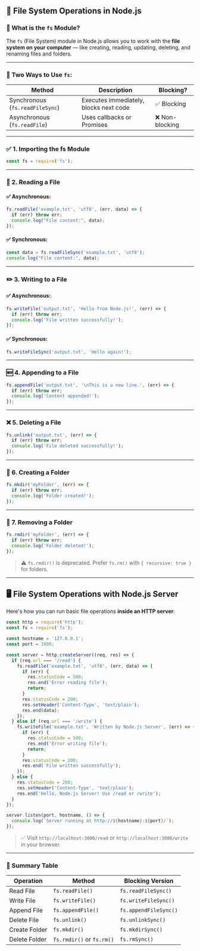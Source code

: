 ## 📂 File System Operations in Node.js

### 📘 What is the `fs` Module?
The `fs` (File System) module in Node.js allows you to work with the **file system on your computer** — like creating, reading, updating, deleting, and renaming files and folders.

---

### 🔄 Two Ways to Use `fs`:

| Method                    | Description                         | Blocking?      |
|---------------------------|-------------------------------------|----------------|
| Synchronous (`fs.readFileSync`) | Executes immediately, blocks next code | ✅ Blocking |
| Asynchronous (`fs.readFile`)     | Uses callbacks or Promises             | ❌ Non-blocking |

---

### ✅ 1. Importing the fs Module

```js
const fs = require('fs');
```

---

### 📄 2. Reading a File

#### ✅ Asynchronous:
```js
fs.readFile('example.txt', 'utf8', (err, data) => {
  if (err) throw err;
  console.log("File content:", data);
});
```

#### ✅ Synchronous:
```js
const data = fs.readFileSync('example.txt', 'utf8');
console.log("File content:", data);
```

---

### ✏️ 3. Writing to a File

#### ✅ Asynchronous:
```js
fs.writeFile('output.txt', 'Hello from Node.js!', (err) => {
  if (err) throw err;
  console.log('File written successfully!');
});
```

#### ✅ Synchronous:
```js
fs.writeFileSync('output.txt', 'Hello again!');
```

---

### 🆕 4. Appending to a File

```js
fs.appendFile('output.txt', '\nThis is a new line.', (err) => {
  if (err) throw err;
  console.log('Content appended!');
});
```

---

### ❌ 5. Deleting a File

```js
fs.unlink('output.txt', (err) => {
  if (err) throw err;
  console.log('File deleted successfully!');
});
```

---

### 📁 6. Creating a Folder

```js
fs.mkdir('myFolder', (err) => {
  if (err) throw err;
  console.log('Folder created!');
});
```

---

### 🚫 7. Removing a Folder

```js
fs.rmdir('myFolder', (err) => {
  if (err) throw err;
  console.log('Folder deleted!');
});
```

> ⚠️ `fs.rmdir()` is deprecated. Prefer `fs.rm()` with `{ recursive: true }` for folders.

---

## 🖥️ File System Operations with Node.js Server

Here's how you can run basic file operations **inside an HTTP server**:

```js
const http = require('http');
const fs = require('fs');

const hostname = '127.0.0.1';
const port = 3000;

const server = http.createServer((req, res) => {
  if (req.url === '/read') {
    fs.readFile('example.txt', 'utf8', (err, data) => {
      if (err) {
        res.statusCode = 500;
        res.end('Error reading file');
        return;
      }
      res.statusCode = 200;
      res.setHeader('Content-Type', 'text/plain');
      res.end(data);
    });
  } else if (req.url === '/write') {
    fs.writeFile('example.txt', 'Written by Node.js Server', (err) => {
      if (err) {
        res.statusCode = 500;
        res.end('Error writing file');
        return;
      }
      res.statusCode = 200;
      res.end('File written successfully');
    });
  } else {
    res.statusCode = 200;
    res.setHeader('Content-Type', 'text/plain');
    res.end('Hello, Node.js Server! Use /read or /write');
  }
});

server.listen(port, hostname, () => {
  console.log(`Server running at http://${hostname}:${port}/`);
});
```

> ✅ Visit `http://localhost:3000/read` or `http://localhost:3000/write` in your browser.

---


### 📘 Summary Table

| Operation     | Method                    | Blocking Version       |
|---------------|----------------------------|-------------------------|
| Read File     | `fs.readFile()`            | `fs.readFileSync()`     |
| Write File    | `fs.writeFile()`           | `fs.writeFileSync()`    |
| Append File   | `fs.appendFile()`          | `fs.appendFileSync()`   |
| Delete File   | `fs.unlink()`              | `fs.unlinkSync()`       |
| Create Folder | `fs.mkdir()`               | `fs.mkdirSync()`        |
| Delete Folder | `fs.rmdir()` or `fs.rm()`  | `fs.rmSync()`           |